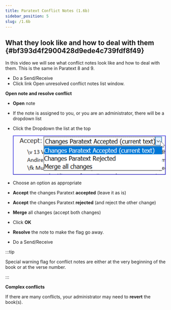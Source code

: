 ```yaml
---
title: Paratext Conflict Notes (1.6b)
sidebar_position: 5
slug: /1.6b
---
```




## What they look like and how to deal with them {#bf393d4f2900428d9ede4c739fdf8f49}


In this video we will see what conflict notes look like and how to deal with them. This is the same in Paratext 8 and 9.

- Do a Send/Receive
- Click link Open unresolved conflict notes list window.

**Open note and resolve conflict**

- **Open** note
- If the note is assigned to you, or you are an administrator, there will be a dropdown list
- Click the Dropdown the list at the top

	![](/notion_imgs/1583595113.png)

- Choose an option as appropriate
- **Accept** the changes Paratext **accepted** (leave it as is)
- **Accept** the changes Paratext **rejected** (and reject the other change)
- **Merge** all changes (accept both changes)
- Click **OK**
- **Resolve** the note to make the flag go away.
- Do a Send/Receive

:::tip


Special warning flag for conflict notes are either at the very beginning of the book or at the verse number. 


:::


**Complex conflicts**


If there are many conflicts, your administrator may need to **revert** the book(s).

